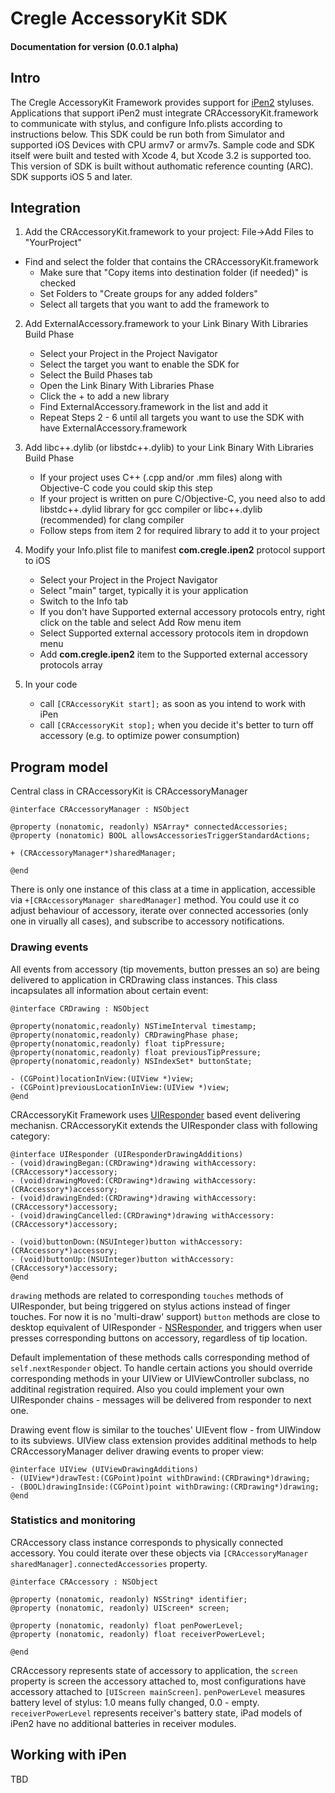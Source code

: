 # Cregle AccessoryKit SDK
#### Documentation for version (0.0.1 alpha)

## Intro

The Cregle AccessoryKit Framework provides support for [iPen2](http://www.cregle.com/pages/pressure-sensitive-stylus-for-your-imac-and-ipad) styluses.
Applications that support iPen2 must integrate CRAccessoryKit.framework to communicate with stylus, and configure Info.plists according to instructions below.
This SDK could be run both from Simulator and supported iOS Devices with CPU armv7 or armv7s. Sample code and SDK itself were built and tested with Xcode 4,
but Xcode 3.2 is supported too. This version of SDK is built without authomatic reference counting (ARC). SDK supports iOS 5 and later.

## Integration

1. Add the CRAccessoryKit.framework to your project: File->Add Files to "YourProject"
  - Find and select the folder that contains the CRAccessoryKit.framework
	- Make sure that "Copy items into destination folder (if needed)" is checked
	- Set Folders to "Create groups for any added folders"
	- Select all targets that you want to add the framework to

2. Add ExternalAccessory.framework to your Link Binary With Libraries Build Phase
	* Select your Project in the Project Navigator
	* Select the target you want to enable the SDK for
	* Select the Build Phases tab
	* Open the Link Binary With Libraries Phase
	* Click the + to add a new library
	* Find ExternalAccessory.framework in the list and add it
	* Repeat Steps 2 - 6 until all targets you want to use the SDK with have ExternalAccessory.framework

3. Add libc++.dylib (or libstdc++.dylib) to your Link Binary With Libraries Build Phase
	* If your project uses C++ (.cpp and/or .mm files) along with Objective-C code you could skip this step
	* If your project is written on pure C/Objective-C, you need also to add libstdc++.dylid library for gcc compiler or libc++.dylib (recommended) for clang compiler
	* Follow steps from item 2 for required library to add it to your project

4. Modify your Info.plist file to manifest __com.cregle.ipen2__ protocol support to iOS
	* Select your Project in the Project Navigator
	* Select "main" target, typically it is your application
	* Switch to the Info tab
	* If you don't have Supported external accessory protocols entry, right click on the table and select Add Row menu item
	* Select Supported external accessory protocols item in dropdown menu
	* Add __com.cregle.ipen2__ item to the Supported external accessory protocols array

5. In your code
	* call `[CRAccessoryKit start];` as soon as you intend to work with iPen
	* call `[CRAccessoryKit stop];` when you decide it's better to turn off accessory (e.g. to optimize power consumption)

## Program model
Central class in CRAccessoryKit is CRAccessoryManager

	@interface CRAccessoryManager : NSObject

	@property (nonatomic, readonly) NSArray* connectedAccessories;
	@property (nonatomic) BOOL allowsAccessoriesTriggerStandardActions;

	+ (CRAccessoryManager*)sharedManager;

	@end

There is only one instance of this class at a time in application, accessible via `+[CRAccessoryManager sharedManager]` method.
You could use it co adjust behaviour of accessory, iterate over connected accessories (only one in virually all cases), and subscribe to accessory notifications.

### Drawing events

All events from accessory (tip movements, button presses an so) are being delivered to application in CRDrawing class instances. This class incapsulates all information about certain event:

	@interface CRDrawing : NSObject

	@property(nonatomic,readonly) NSTimeInterval timestamp;
	@property(nonatomic,readonly) CRDrawingPhase phase;
	@property(nonatomic,readonly) float tipPressure;
	@property(nonatomic,readonly) float previousTipPressure;
	@property(nonatomic,readonly) NSIndexSet* buttonState;

	- (CGPoint)locationInView:(UIView *)view;
	- (CGPoint)previousLocationInView:(UIView *)view;
	@end

CRAccessoryKit Framework uses [UIResponder](http://developer.apple.com/library/ios/#documentation/uikit/reference/UIResponder_Class/Reference/Reference.html) based event delivering mechanisn. CRAccessoryKit extends the UIResponder class with following category:

	@interface UIResponder (UIResponderDrawingAdditions)
	- (void)drawingBegan:(CRDrawing*)drawing withAccessory:(CRAccessory*)accessory;
	- (void)drawingMoved:(CRDrawing*)drawing withAccessory:(CRAccessory*)accessory;
	- (void)drawingEnded:(CRDrawing*)drawing withAccessory:(CRAccessory*)accessory;
	- (void)drawingCancelled:(CRDrawing*)drawing withAccessory:(CRAccessory*)accessory;

	- (void)buttonDown:(NSUInteger)button withAccessory:(CRAccessory*)accessory;
	- (void)buttonUp:(NSUInteger)button withAccessory:(CRAccessory*)accessory;
	@end

`drawing` methods are related to corresponding `touches` methods of UIResponder, but being triggered on stylus actions instead of finger touches. For now it is no 'multi-draw' support)
`button` methods are close to desktop equivalent of UIResponder - [NSResponder](https://developer.apple.com/library/mac/#documentation/cocoa/reference/ApplicationKit/Classes/NSResponder_Class/Reference/Reference.html), and triggers when user presses corresponding buttons on accessory, regardless of tip location.

Default implementation of these methods calls corresponding method of `self.nextResponder` object. To handle certain actions you should override corresponding methods in your UIView or UIViewController subclass,
no additinal registration required. Also you could implement your own UIResponder chains - messages will be delivered from responder to next one.

Drawing event flow is similar to the touches' UIEvent flow - from UIWindow to its subviews. UIView class extension provides additinal methods to help CRAccessoryManager deliver drawing events to proper view:

	@interface UIView (UIViewDrawingAdditions)
	- (UIView*)drawTest:(CGPoint)point withDrawind:(CRDrawing*)drawing;
	- (BOOL)drawingInside:(CGPoint)point withDrawing:(CRDrawing*)drawing;
	@end

### Statistics and monitoring
CRAccessory class instance corresponds to physically connected accessory. You could iterate over these objects via `[CRAccessoryManager sharedManager].connectedAccessories` property.

	@interface CRAccessory : NSObject

	@property (nonatomic, readonly) NSString* identifier;
	@property (nonatomic, readonly) UIScreen* screen;

	@property (nonatomic, readonly) float penPowerLevel;
	@property (nonatomic, readonly) float receiverPowerLevel;

	@end

CRAccessory represents state of accessory to application, the `screen` property is screen the accessory attached to, most configurations have accessory attached to `[UIScreen mainScreen]`.
`penPowerLevel` measures battery level of stylus: 1.0 means fully changed, 0.0 - empty.
`receiverPowerLevel` represents receiver's battery state, iPad models of iPen2 have no additional batteries in receiver modules.

## Working with iPen
TBD
